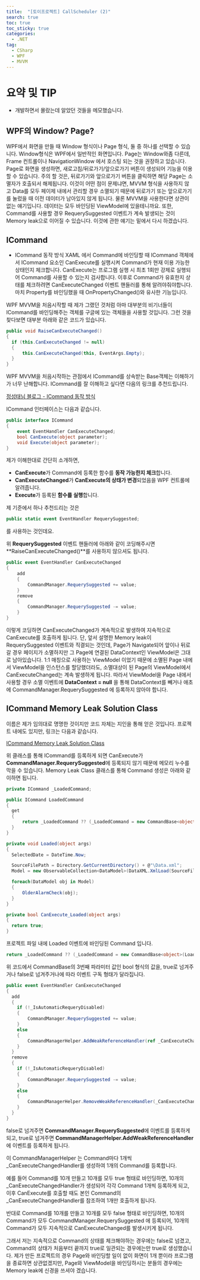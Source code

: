 ```yaml
---
title:  "[토이프로젝트] CallScheduler (2)"
search: true
toc: true
toc_sticky: true
categories: 
  - .NET
tag:
  - CSharp
  - WPF
  - MVVM
---
```


# 요약 및 TIP
- 개발하면서 몰랐는데 알았던 것들을 메모했습니다.

## WPF의 Window? Page?
WPF에서 화면을 만들 때 Window 형식이나 Page 형식, 둘 중 하나를 선택할 수 있습니다.
Window형식은 WPF에서 일반적인 화면입니다.
Page는 Window와좀  다른데, Frame 컨트롤이나 NavigationWindow 에서 호스팅 되는 것을 권장하고 있습니다.
Page로 화면을 생성하면, 새로고침/뒤로가기/앞으로가기 버튼이 생성되어 기능을 이용할 수 있습니다.
주의 할 것은, 뒤로가기와 앞으로가기 버튼을 클릭하면 해당 Page는 소멸자가 호출되서 해제됩니다.
이것이 어떤 점이 문제냐면, MVVM 형식을 사용하지 않고 Data를 모두 페이제 내에서 관리할 경우 소멸되기 때문에 뒤로가기 또는 앞으로가기를 눌렀을 때 이전 데이터가 남아있지 않게 됩니다.
물론 MVVM을 사용한다면 상관이 없는 얘기입니다. 데이터는 모두 바인딩된 ViewModel에 있을테니까요.
또한, Command를 사용할 경우 RequerySuggested 이벤트가 계속 발생되는 것이 Memory leak으로 이어질 수 있습니다.
이것에 관한 얘기는 밑에서 다시 하겠습니다.

## ICommand
- ICommand 동작 방식
XAML 에서 Command에 바인딩할 때 ICommand 객체에서 ICommand 요소인 CanExecute를 실행시켜 Command가 현재 이용 가능한 상태인지 체크합니다.
CanExecute는 프로그램 실행 시 최초 1회만 강제로 실행되어 Command를 사용할 수 있는지 검사합니다.
이후로 Command가 유효한지 상태를 체크하려면 CanExecuteChanged 이벤트 핸들러를 통해 알려야줘야합니다.
마치 Property를 바인딩했을 때 OnPropertyChanged()와 유사한 기능입니다.

WPF MVVM을 처음시작할 때 제가 그랬던 것처럼 아마 대부분의 비기너들이 ICommand를 바인딩해주는 객체를 구글에 있는 객체들을 사용할 것입니다.
그런 것을 찾다보면 대부분 아래와 같은 코드가 있습니다.
```cs
public void RaiseCanExecuteChanged()
{
  if (this.CanExecuteChanged != null)
  {
      this.CanExecuteChanged(this, EventArgs.Empty);
  }
}
```
WPF MVVM을 처음시작하는 관점에서 ICommand를 상속받는 Base객체는 이해하기가 너무 난해합니다.
ICommand를 잘 이해하고 싶다면 다음의 링크를 추천드립니다.

[정성태님 블로그 - ICommand 동작 방식](https://www.sysnet.pe.kr/2/0/10917)

ICommand 인터페이스는 다음과 같습니다.
```cs
public interface ICommand
{
    event EventHandler CanExecuteChanged;
    bool CanExecute(object parameter);
    void Execute(object parameter);
}
```
제가 이해한대로 간단히 소개하면,
- **CanExecute**가 Command에 등록한 함수를 **동작 가능한지 체크**합니다.
- **CanExecuteChanged**가 **CanExecute의 상태가 변경**되었음을 WPF 컨트롤에 알려줍니다.
- **Execute**가 등록된 **함수를 실행**합니다.

제 기준에서 하나 추천드리는 것은
```cs
public static event EventHandler RequerySuggested;
```
를 사용하는 것인데요.

위 **RequerySuggested** 이벤트 핸들러에 아래와 같이 코딩해주시면 **RaiseCanExecuteChanged()**를 사용하지 않으셔도 됩니다.
```cs
public event EventHandler CanExecuteChanged
{
    add
    {
        CommandManager.RequerySuggested += value;
    }
    remove
    {
        CommandManager.RequerySuggested -= value;
    }
}
```
이렇게 코딩하면 CanExecuteChanged가 계속적으로 발생하여 지속적으로 CanExecute를 호출하게 됩니다.
단, 앞서 설명한 Memory leak이 RequerySuggested 이벤트와 직결되는 것인데, 
Page가 Navigate되어 앞이나 뒤로 갈 경우 페이지가 소멸하지만 그 Page에 연결된 DataContext인 ViewModel은 그대로 남아있습니다.
1:1 매칭으로 사용하는 ViewModel 이었기 때문에 소멸된 Page 내에서 ViewModel을 인스턴스를 할당했더라도, 
소멸대상이 된 Page의 ViewModel에서 CanExecuteChanged는 계속 발생하게 됩니다.
따라서 ViewModel을 Page 내에서 사용할 경우 소멸 이벤트에 **DataContext = null** 을 통해 DataContext를 빼거나 애초에 CommandManager.RequerySuggested 에 등록하지 않아야 합니다.

## ICommand Memory Leak Solution Class
이름은 제가 임의대로 명명한 것이지만 코드 자체는 지인을 통해 얻은 것입니다.
프로젝트 내에도 있지만, 링크는 다음과 같습니다.

[ICommand Memory Leak Solution Class](https://github.com/christian289/CallScheduler/blob/master/CallScheduler/Base/CommandBase.cs)

위 클래스를 통해 ICommand를 등록하게 되면 CanExecute가 **CommandManager.RequerySuggested**에 등록되지 않기 때문에 메모리 누수를 막을 수 있습니다.
Memory Leak Class 클래스를 통해 Command 생성은 아래와 같이하면 됩니다.
```cs
private ICommand _LoadedCommand;

public ICommand LoadedCommand
{
  get
  {
      return _LoadedCommand ?? (_LoadedCommand = new CommandBase<object>(Loaded, CanExecute_Loaded, true));
  }
}

private void Loaded(object args)
{
  SelectedDate = DateTime.Now;

  SourceFilePath = Directory.GetCurrentDirectory() + @"\Data.xml";
  Model = new ObservableCollection<DataModel>(DataXML.XmlLoad(SourceFilePath));

  foreach(DataModel obj in Model)
  {
      OlderAlarmCheck(obj);
  }
}

private bool CanExecute_Loaded(object args)
{
  return true;
}
```
프로젝트 파일 내에 Loaded 이벤트에 바인딩된 Command 입니다.

```cs
return _LoadedCommand ?? (_LoadedCommand = new CommandBase<object>(Loaded, CanExecute_Loaded, true));
```

위 코드에서 CommandBase의 3번째 파라미터 값인 bool 형식의 값을, true로 넘겨주거나 false로 넘겨주거나에 따라 이벤트 구독 형태가 달라집니다.

```cs
public event EventHandler CanExecuteChanged
{
  add
  {
    if (!_IsAutomaticRequeryDisabled)
    {
        CommandManager.RequerySuggested += value;
    }
    else
    {
        CommandManagerHelper.AddWeakReferenceHandler(ref _CanExecuteChangedHandler, value, -1);
    }
  }
  remove
  {
    if (!_IsAutomaticRequeryDisabled)
    {
        CommandManager.RequerySuggested -= value;
    }
    else
    {
        CommandManagerHelper.RemoveWeakReferenceHandler(_CanExecuteChangedHandler, value);
    }
  }
}
```

false로 넘겨주면 **CommandManager.RequerySuggested**에 이벤트를 등록하게 되고,
true로 넘겨주면 **CommandManagerHelper.AddWeakReferenceHandler**에 이벤트를 등록하게 됩니다.

이 CommandManagerHelper 는 Command마다 1개씩 _CanExecuteChangedHandler를 생성하여 1개의 Command를 등록합니다.

예를 들어 Command를 10개 만들고 10개를 모두 true 형태로 바인딩하면, 10개의 _CanExecuteChangedHandler가 생성되어 각각 Command 1개씩 등록하게 되고,
이후 CanExecute를 호출할 때도 본인 Command의 _CanExecuteChangedHandler를 참조하여 1개만 호출하게 됩니다.

반대로 Command를 10개를 만들고 10개를 모두 false 형태로 바인딩하면, 10개의 Command가 모두 CommandManager.RequerySuggested 에 등록되어, 
10개의 Command가 모두 지속적으로 CanExecuteChanged를 발생시키게 됩니다.

그래서 저는 지속적으로 Command의 상태를 체크해야하는 경우에는 false로 넘겼고, Command의 상태가 처음부터 끝까지 true로 일관되는 경우에는만 true로 생성했습니다.
제가 만든 프로젝트의 경우 Page와 바인딩할 일이 없이 화면이 1개 뿐이라 프로그램을 종료하면 상관없겠지만, Page와 ViewModel을 바인딩하시는 분들의 경우에는
Memory leak에 신경을 쓰셔야 겠습니다.